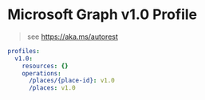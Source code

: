 # Microsoft Graph v1.0 Profile

> see https://aka.ms/autorest

``` yaml
profiles:
  v1.0:
    resources: {}
    operations:
      /places/{place-id}: v1.0
      /places: v1.0

```

